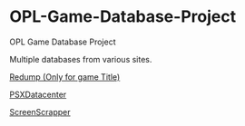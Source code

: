 # OPL-Game-Database-Project
OPL Game Database Project 

Multiple databases from various sites.

[Redump (Only for game Title)](Redump.org)

[PSXDatacenter](https://psxdatacenter.com)

[ScreenScrapper](https://www.screenscraper.fr)
 
